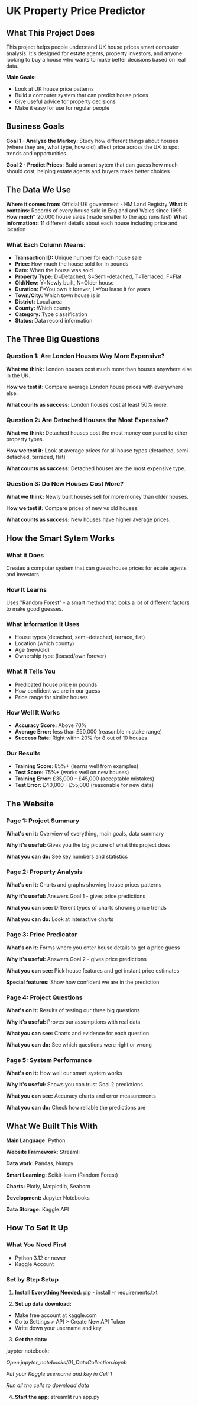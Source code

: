 # UK Property Price Predictor

## What This Project Does
This project helps people understand UK house prices smart computer analysis. It's designed for estate agents, property investors,
and anyone looking to buy a house who wants to make better decisions based on real data.

**Main Goals:**
- Look at UK house price patterns
- Build a computer system that can predict house prices
- Give useful advice for property decisions
- Make it easy for use for regular people

## Business Goals

**Goal 1 - Analyze the Markey:**
Study how different things about houses (where they are, what type, how old) affect price across the UK to spot trends and
opportunities.

**Goal 2 - Predict Prices:**
Build a smart sytem that can guess how much should cost, helping estate agents and buyers make better choices

## The Data We Use

**Where it comes from:** Official UK government - HM Land Registry
**What it contains:** Records of every house sale in England and Wales since 1995
**How much"** 20,000 house sales (made smaller to the app runs fast)
**What information::** 11 different details about each house including price and location

### What Each Column Means:
- **Transaction ID:** Unique number for each house sale
- **Price:** How much the house sold for in pounds
- **Date:** When the house was sold
- **Property Type:** D=Detached, S=Semi-detached, T=Terraced, F=Flat
- **Old/New:** Y=Newly built, N=Older house
- **Duration:** F=You own it forever, L=You lease it for years
- **Town/City:** Which town house is in
- **District:** Local area
- **County:** Which county
- **Category:** Type classification
- **Status:** Data record information

## The Three Big Questions

### Question 1: Are London Houses Way More Expensive?
**What we think:** London houses cost much more than houses anywhere else in the UK.

**How we test it:** Compare average London house prices with everywhere else.

**What counts as success:** London houses cost at least 50% more.

### Question 2: Are Detached Houses the Most Expensive?
**What we think:** Detached houses cost the most money compared to other property types.

**How we test it:** Look at average prices for all house types (detached, semi-detached, terraced, flat)

**What counts as success:** Detached houses are the most expensive type.

### Question 3: Do New Houses Cost More?
**What we think:** Newly built houses sell for more money than older houses.

**How we test it:** Compare prices of new vs old houses.

**What counts as success:** New houses have higher average prices.

## How the Smart Sytem Works

### What it Does
Creates a computer system that can guess house prices for estate agents and investors.

### How It Learns
Uses "Random Forest" - a smart method that looks a lot of different factors to make good guesses.

### What Information It Uses
- House types (detached, semi-detached, terrace, flat)
- Location (which county)
- Age (new/old)
- Ownership type (leased/own forever)

### What It Tells You
- Predicated house price in pounds
- How confident we are in our guess
- Price range for similar houses

### How Well It Works
- **Accuracy Score:** Above 70%
- **Average Error:** less than £50,000 (reasonble mistake range)
- **Success Rate:** Right withn 20% for 8 out of 10 houses

### Our Results
- **Training Score**: 85%+ (learns well from examples)
- **Test Score:** 75%+ (works well on new houses)
- **Training Error:** £35,000 - £45,000 (acceptable mistakes)
- **Test Error:** £40,000 - £55,000 (reasonable for new data)

## The Website

### Page 1: Project Summary
**What's on it:** Overview of everything, main goals, data summary

**Why it's useful:** Gives you the big picture of what this project does

**What you can do:** See key numbers and statistics

### Page 2: Property Analysis
**What's on it:** Charts and graphs showing house prices patterns

**Why it's useful:** Answers Goal 1 - gives price predictions

**What you can see:** Different types of charts showing price trends

**What you can do:** Look at interactive charts

### Page 3: Price Predicator
**What's on it:** Forms where you enter house details to get a price guess

**Why it's useful:** Answers Goal 2 - gives price predictions

**What you can see:** Pick house features and get instant price estimates

**Special features:** Show how confident we are in the prediction

### Page 4: Project Questions
**What's on it:** Results of testing our three big questions

**Why it's useful:** Proves our assumptions with real data

**What you can see:** Charts and evidence for each question

**What you can do:** See which questions were right or wrong

### Page 5: System Performance
**What's on it:** How well our smart system works

**Why it's useful:** Shows you can trust Goal 2 predictions

**What you can see:** Accuracy charts and error measurements

**What you can do:** Check how reliable the predictions are
## What We Built This With

**Main Language:** Python

**Website Framework:** Streamli

**Data work:** Pandas, Numpy

**Smart Learning:** Scikit-learn (Random Forest)

**Charts:** Plotly, Matplotlib, Seaborn

**Development:** Jupyter Notebooks

**Data Storage:** Kaggle API

## How To Set It Up

### What You Need First
- Python 3.12 or newer
- Kaggle Account

### Set by Step Setup

1. **Install Everything Needed:**
pip - install -r requirements.txt

2. **Set up data download:**
- Make free account at kaggle.com
- Go to Settings > API > Create New API Token
- Write down your username and key 

3. **Get the data:**

juypter notebook:

_Open jupyter_notebooks/01_DataCollection.ipynb_

_Put your Kaggle username and key in Cell 1_

_Run all the cells to download data_

4. **Start the app:**
streamlit run app.py

